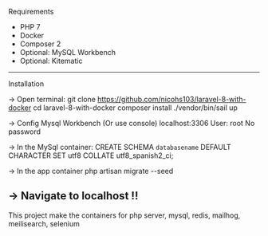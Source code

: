 Requirements

- PHP 7
- Docker
- Composer 2
- Optional: MySQL Workbench
- Optional: Kitematic


--------------------------------------------------


Installation

-> Open terminal:
git clone https://github.com/nicohs103/laravel-8-with-docker
cd laravel-8-with-docker
composer install
./vendor/bin/sail up

-> Config Mysql Workbench (Or use console)
localhost:3306
User: root
No password

-> In the MySql container:
CREATE SCHEMA `databasename` DEFAULT CHARACTER SET utf8 COLLATE utf8_spanish2_ci;

-> In the app container
php artisan migrate --seed

-> Navigate to localhost !!
--------------------------------------------------

This project make the containers for php server, mysql, redis, mailhog, meilisearch, selenium
